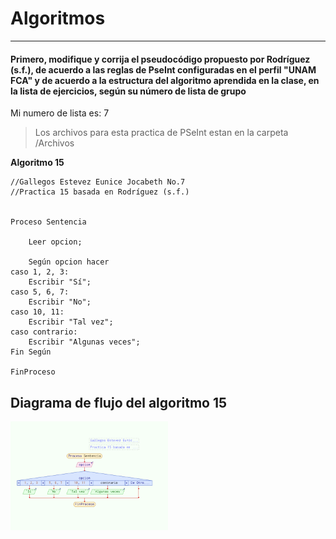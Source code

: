 # Algoritmos

----

#### Primero, modifique y corrija el pseudocódigo propuesto por Rodríguez (s.f.), de acuerdo a las reglas de PseInt configuradas en el perfil "UNAM FCA" y de acuerdo a la estructura del algoritmo aprendida en la clase, en la lista de ejercicios, según su número de lista de grupo
Mi numero de lista es: 7

> Los archivos para esta practica de PSeInt estan en la carpeta /Archivos


**Algoritmo 15**

```
//Gallegos Estevez Eunice Jocabeth No.7
//Practica 15 basada en Rodríguez (s.f.)


Proceso Sentencia
	
	Leer opcion;
	
	Según opcion hacer
caso 1, 2, 3:
    Escribir "Sí";
caso 5, 6, 7:
    Escribir "No";
caso 10, 11:
    Escribir "Tal vez";
caso contrario:
    Escribir "Algunas veces";
Fin Según

FinProceso

```

## Diagrama de flujo del algoritmo 15

<img src="https://github.com/EuniceGallegos/Informatica-1/blob/main/Images/diagrama15.png" alt="ejemplo" width="50%"/>
